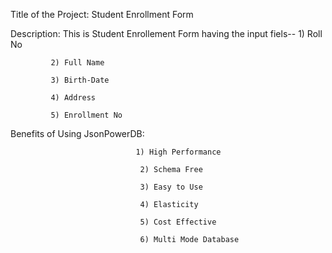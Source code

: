  Title of the Project: Student Enrollment Form
 
 Description: This is Student Enrollement Form having the input fiels--
             1) Roll No
             
             2) Full Name
             
             3) Birth-Date
             
             4) Address
             
             5) Enrollment No
 
 Benefits of Using JsonPowerDB: 
 
                                1) High Performance
 
                                 2) Schema Free
                                 
                                 3) Easy to Use
                                 
                                 4) Elasticity
                                 
                                 5) Cost Effective
                                 
                                 6) Multi Mode Database
                                 
                                 
                                 
